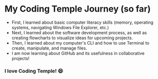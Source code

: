 # My Coding Temple Journey (so far)
- First, I learned about basic computer literacy skills (memory, operating systems, navigating Windows File Explorer, etc.)
- Next, I learned about the software development process, as well as creating flowcharts to visualize ideas for upcoming projects.
- Then, I learned about my computer's CLI and how to use Terminal to create, manipulate, and manage files.
- I am now learning about GitHub and its usefulness in collaborative projects!
### I love Coding Temple! :smile:
